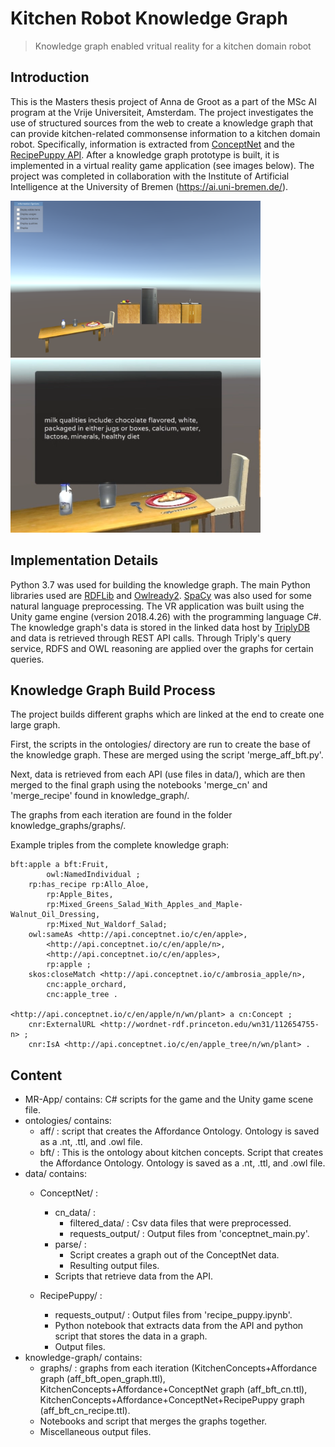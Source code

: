 # Kitchen Robot Knowledge Graph
> Knowledge graph enabled vritual reality for a kitchen domain robot


## Introduction
This is the Masters thesis project of Anna de Groot as a part of the MSc AI program at the Vrije Universiteit, Amsterdam. The project investigates the use of structured sources from the web to create a knowledge graph that can provide kitchen-related commonsense information to a kitchen domain robot. Specifically, information is extracted from [ConceptNet](http://conceptnet.io/) and the [RecipePuppy API](http://www.recipepuppy.com/about/api/). After a knowledge graph prototype is built, it is implemented in a virtual reality game application (see images below). The project was completed in collaboration with the Institute of Artificial Intelligence at the University of Bremen (<https://ai.uni-bremen.de/>). 

<p float="left">
  <img src="./VR-App/screen_shots/game_scene.PNG" width="400">
  <img src="/VR-App/screen_shots/milk_qua.PNG" width="400" /> 
</p>

## Implementation Details
Python 3.7 was used for building the knowledge graph. The main Python libraries used are [RDFLib](https://rdflib.readthedocs.io/en/stable/) and [Owlready2](https://owlready2.readthedocs.io/en/latest/). [SpaCy](https://spacy.io/) was also used for some natural language preprocessing.
The VR application was built using the Unity game engine (version 2018.4.26) with the programming language C\#. The knowledge graph's data is stored in the linked data host by [TriplyDB](https://triplydb.com/) and data is retrieved through REST API calls. Through Triply's query service, RDFS and OWL reasoning are applied over the graphs for certain queries.  

## Knowledge Graph Build Process
The project builds different graphs which are linked at the end to create one large graph. 

First, the scripts in the ontologies/ directory are run to create the base of the knowledge graph. These are merged using the script 'merge_aff_bft.py'. 

Next, data is retrieved from each API (use files in data/), which are then merged to the final graph using the notebooks 'merge_cn' and 'merge_recipe' found in knowledge_graph/.

The graphs from each iteration are found in the folder knowledge_graphs/graphs/. 

Example triples from the complete knowledge graph:
```
bft:apple a bft:Fruit,
        owl:NamedIndividual ;
    rp:has_recipe rp:Allo_Aloe,
        rp:Apple_Bites,
        rp:Mixed_Greens_Salad_With_Apples_and_Maple-Walnut_Oil_Dressing,
        rp:Mixed_Nut_Waldorf_Salad;
    owl:sameAs <http://api.conceptnet.io/c/en/apple>,
        <http://api.conceptnet.io/c/en/apple/n>,
        <http://api.conceptnet.io/c/en/apples>,
        rp:apple ;
    skos:closeMatch <http://api.conceptnet.io/c/ambrosia_apple/n>,
        cnc:apple_orchard,
        cnc:apple_tree .

<http://api.conceptnet.io/c/en/apple/n/wn/plant> a cn:Concept ;
    cnr:ExternalURL <http://wordnet-rdf.princeton.edu/wn31/112654755-n> ;
    cnr:IsA <http://api.conceptnet.io/c/en/apple_tree/n/wn/plant> .
```

## Content

* MR-App/ contains: C# scripts for the game and the Unity game scene file.  
* ontologies/ contains: 
	* aff/ : script that creates the Affordance Ontology. Ontology is saved as a .nt, .ttl, and .owl file.
	* bft/ : This is the ontology about kitchen concepts. Script that creates the Affordance Ontology. Ontology is saved as a .nt, .ttl, and .owl file.
* data/ contains:
	* ConceptNet/ :
		* cn_data/ : 
			* filtered_data/ : Csv data files that were preprocessed.
			* requests_output/ : Output files from 'conceptnet_main.py'.
		* parse/ : 
			* Script creates a graph out of the ConceptNet data.
			* Resulting output files.
		* Scripts that retrieve data from the API.

	* RecipePuppy/ :
		* requests_output/ : Output files from 'recipe_puppy.ipynb'.
		* Python notebook that extracts data from the API and python script that stores the data in a graph.
		* Output files.
* knowledge-graph/ contains:
	* graphs/ : graphs from each iteration (KitchenConcepts+Affordance graph (aff_bft_open_graph.ttl), KitchenConcepts+Affordance+ConceptNet graph (aff_bft_cn.ttl), KitchenConcepts+Affordance+ConceptNet+RecipePuppy graph (aff_bft_cn_recipe.ttl).
	* Notebooks and script that merges the graphs together.
	* Miscellaneous output files.














